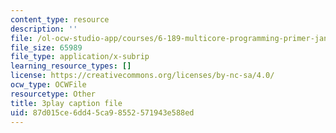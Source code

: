 ```yaml
---
content_type: resource
description: ''
file: /ol-ocw-studio-app/courses/6-189-multicore-programming-primer-january-iap-2007/87d015ce6dd45ca98552571943e588ed_SemWOqUfMAY.vtt
file_size: 65989
file_type: application/x-subrip
learning_resource_types: []
license: https://creativecommons.org/licenses/by-nc-sa/4.0/
ocw_type: OCWFile
resourcetype: Other
title: 3play caption file
uid: 87d015ce-6dd4-5ca9-8552-571943e588ed
---
```

